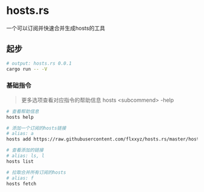 # hosts.rs

一个可以订阅并快速合并生成hosts的工具

## 起步

```bash
# output: hosts.rs 0.0.1
cargo run -- -V
```

### 基础指令

> 更多选项查看对应指令的帮助信息 hosts \<subcommend\> -help

```bash
# 查看帮助信息
hosts help

# 添加一个订阅的hosts链接
# alias: a
hosts add https://raw.githubusercontent.com/flxxyz/hosts.rs/master/hosts

# 查看添加的链接
# alias: ls, l
hosts list

# 拉取合并所有订阅的hosts
# alias: f
hosts fetch
```
